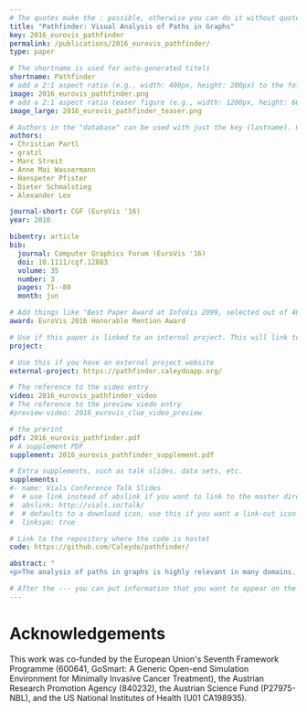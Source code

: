 ```yaml
---
# The quotes make the : possible, otherwise you can do it without quotes
title: "Pathfinder: Visual Analysis of Paths in Graphs"
key: 2016_eurovis_pathfinder
permalink: /publications/2016_eurovis_pathfinder/
type: paper

# The shortname is used for auto-generated titels
shortname: Pathfinder
# add a 2:1 aspect ratio (e.g., width: 400px, height: 200px) to the folder /assets/images/papers/
image: 2016_eurovis_pathfinder.png
# add a 2:1 aspect ratio teaser figure (e.g., width: 1200px, height: 600px) to the folder /assets/images/papers/
image_large: 2016_eurovis_pathfinder_teaser.png

# Authors in the "database" can be used with just the key (lastname). Others can be written properly.
authors:
- Christian Partl
- gratzl
- Marc Streit
- Anne Mai Wassermann
- Hanspeter Pfister
- Dieter Schmalstieg
- Alexander Lex

journal-short: CGF (EuroVis '16)
year: 2016

bibentry: article
bib:
  journal: Computer Graphics Forum (EuroVis '16)
  doi: 10.1111/cgf.12883
  volume: 35
  number: 3
  pages: 71--80
  month: jun

# Add things like "Best Paper Award at InfoVis 2099, selected out of 4000 submissions"
award: EuroVis 2016 Honorable Mention Award

# Use if this paper is linked to an internal project. This will link to the project site
project:

# Use this if you have an external project website
external-project: https://pathfinder.caleydoapp.org/

# The reference to the video entry
video: 2016_eurovis_pathfinder_video
# The reference to the preview viedo entry
#preview-video: 2016_eurovis_clue_video_preview

# the prerint
pdf: 2016_eurovis_pathfinder.pdf
# A supplement PDF
supplement: 2016_eurovis_pathfinder_supplement.pdf

# Extra supplements, such as talk slides, data sets, etc.
supplements:
#- name: Vials Conference Talk Slides
#  # use link instead of abslink if you want to link to the master directory
#  abslink: http://vials.io/talk/
#  # defaults to a download icon, use this if you want a link-out icon
#  linksym: true

# Link to the repository where the code is hostet
code: https://github.com/Caleydo/pathfinder/

abstract: "
<p>The analysis of paths in graphs is highly relevant in many domains. Typically, path-related tasks are performed in node-link layouts. Unfortunately, graph layouts often do not scale to the size of many real world networks. Also, many networks are multivariate, i.e., contain rich attribute sets associated with the nodes and edges. These attributes are often critical in judging paths, but directly visualizing attributes in a graph layout exacerbates the scalability problem. In this paper, we present visual analysis solutions dedicated to path-related tasks in large and highly multivariate graphs. We show that by focusing on paths, we can address the scalability problem of multivariate graph visualization, equipping analysts with a powerful tool to explore large graphs. We introduce Pathfinder, a technique that provides visual methods to query paths, while considering various constraints. The resulting set of paths is visualized in both a ranked list and as a node-link diagram. For the paths in the list, we display rich attribute data associated with nodes and edges, and the node-link diagram provides topological context. The paths can be ranked based on topological properties, such as path length or average node degree, and scores derived from attribute data. Pathfinder is designed to scale to graphs with tens of thousands of nodes and edges by employing strategies such as incremental query results. We demonstrate Pathfinder's fitness for use in scenarios with data from a coauthor network and biological pathways.</p>"

# After the --- you can put information that you want to appear on the website using markdown formatting or HTML. A good example are acknowledgements, extra references, an erratum, etc.
---
```



# Acknowledgements

This work was co-funded by the European Union's Seventh Framework Programme (600641, GoSmart: A Generic Open-end Simulation Environment for Minimally Invasive Cancer Treatment), the Austrian Research Promotion Agency (840232), the Austrian Science Fund (P27975-NBL), and the US National Institutes of Health (U01 CA198935).
